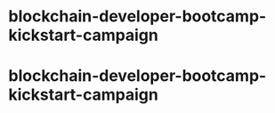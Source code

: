 # blockchain-developer-bootcamp-kickstart-campaign
# blockchain-developer-bootcamp-kickstart-campaign
